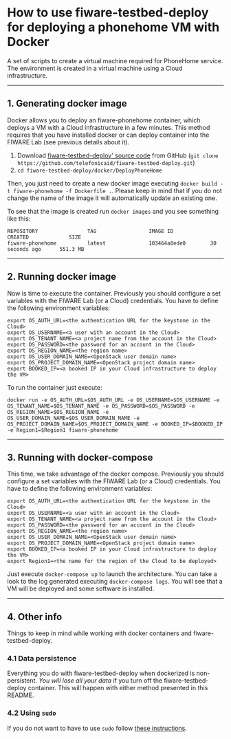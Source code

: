 # How to use fiware-testbed-deploy for deploying a phonehome VM with Docker

A set of scripts to create a virtual machine required for PhoneHome service. The
environment is created in a virtual machine using a Cloud infrastructure.

----
## 1. Generating docker image
Docker allows you to deploy an fiware-phonehome container, which deploys a VM with a Cloud infrastructure in a few minutes.
This method requires that you have installed docker or can deploy container into the FIWARE Lab (see previous details about it).

  1. Download [fiware-testbed-deploy' source code](https://github.com/telefonicaid/fiware-testbed-deploy) from GitHub (`git clone https://github.com/telefonicaid/fiware-testbed-deploy.git`)
  2. `cd fiware-testbed-deploy/docker/DeployPhoneHome`

Then, you just need to create a new docker image executing `docker build -t fiware-phonehome -f Dockerfile .`. Please keep in mind that if you do not change the name of the image
 it will automatically update an existing one.

To see that the image is created run `docker images` and you see something like this:

    REPOSITORY                TAG                 IMAGE ID            CREATED             SIZE
    fiware-phonehome          latest              103464a8ede0        30 seconds ago      551.3 MB


----
## 2. Running docker image
Now is time to execute the container.  Previously you should configure a set variables with the
 FIWARE Lab (or a Cloud) credentials. You have to define the following environment variables:

    export OS_AUTH_URL=<the authentication URL for the keystone in the Cloud>
    export OS_USERNAME=<a user with an account in the Cloud>
    export OS_TENANT_NAME=<a project name from the account in the Cloud>
    export OS_PASSWORD=<the password for an account in the Cloud>
    export OS_REGION_NAME=<the region name>
    export OS_USER_DOMAIN_NAME=<OpenStack user domain name>
    export OS_PROJECT_DOMAIN_NAME=<OpenStack project domain name>
    export BOOKED_IP=<a booked IP in your Cloud infrastructure to deploy the VM>

To run the container just execute:

    docker run -e OS_AUTH_URL=$OS_AUTH_URL -e OS_USERNAME=$OS_USERNAME -e OS_TENANT_NAME=$OS_TENANT_NAME -e OS_PASSWORD=$OS_PASSWORD -e OS_REGION_NAME=$OS_REGION_NAME -e  OS_USER_DOMAIN_NAME=$OS_USER_DOMAIN_NAME -e OS_PROJECT_DOMAIN_NAME=$OS_PROJECT_DOMAIN_NAME -e BOOKED_IP=$BOOKED_IP -e Region1=$Region1 fiware-phonehome

----
## 3. Running with docker-compose
 This time, we take advantage of the docker compose.  Previously you should configure a set variables with the
 FIWARE Lab (or a Cloud) credentials. You have to define the following environment variables:

    export OS_AUTH_URL=<the authentication URL for the keystone in the Cloud>
    export OS_USERNAME=<a user with an account in the Cloud>
    export OS_TENANT_NAME=<a project name from the account in the Cloud>
    export OS_PASSWORD=<the password for an account in the Cloud>
    export OS_REGION_NAME=<the region name>
    export OS_USER_DOMAIN_NAME=<OpenStack user domain name>
    export OS_PROJECT_DOMAIN_NAME=<OpenStack project domain name>
    export BOOKED_IP=<a booked IP in your Cloud infrastructure to deploy the VM>
    export Region1=<the name for the region of the Cloud to be deployed>

Just execute `docker-compose up` to launch the architecture. You can take a look to the log generated executing `docker-compose logs`. You will see
that a VM will be deployed and some software is installed.

----
## 4. Other info

Things to keep in mind while working with docker containers and fiware-testbed-deploy.

### 4.1 Data persistence
Everything you do with fiware-testbed-deploy when dockerized is non-persistent. *You will lose all your data* if you turn off the fiware-testbed-deploy container. This will happen with either method presented in this README.

### 4.2 Using `sudo`

If you do not want to have to use `sudo` follow [these instructions](http://askubuntu.com/questions/477551/how-can-i-use-docker-without-sudo).



